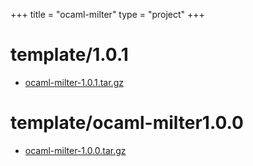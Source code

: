 +++
title = "ocaml-milter"
type = "project"
+++

# template/1.0.1
* [ocaml-milter-1.0.1.tar.gz](/ocaml-milter/template/1.0.1/ocaml-milter-1.0.1.tar.gz)

# template/ocaml-milter1.0.0
* [ocaml-milter-1.0.0.tar.gz](/ocaml-milter/template/ocaml-milter1.0.0/ocaml-milter-1.0.0.tar.gz)
